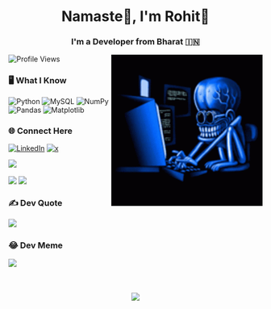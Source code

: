<!-- Your Name -->
<h1 align="center">Namaste🙏, I'm Rohit👋</h1>
<!-- Introduction -->
<h3 align="center">I'm a Developer from Bharat 🇮🇳</h3>
<!-- gif -->
<img align="right" alt="Coding" width="300" src="./tenor.gif">

<!-- Visitor count -->
![Profile Views](https://komarev.com/ghpvc/?username=kusrohit&style=for-the-badge&color=3670A0)</br>
<!-- Skills -->
### 🖥️ What I Know
![Python](https://img.shields.io/badge/python-3670A0?style=for-the-badge&logo=python&logoColor=ffdd54) 
![MySQL](https://img.shields.io/badge/mysql-%2300000f.svg?style=for-the-badge&logo=mysql&logoColor=white) 
![NumPy](https://img.shields.io/badge/numpy-%23013243.svg?style=for-the-badge&logo=numpy&logoColor=white) 
![Pandas](https://img.shields.io/badge/pandas-%23150458.svg?style=for-the-badge&logo=pandas&logoColor=white) 
![Matplotlib](https://img.shields.io/badge/Matplotlib-%23ffffff.svg?style=for-the-badge&logo=Matplotlib&logoColor=black)</br>
<!-- Socials -->
### 🌐 Connect Here
[![LinkedIn](https://img.shields.io/badge/LinkedIn-%230077B5.svg?logo=linkedin&logoColor=black)](https://linkedin.com/in/kushrohit) 
[![x](https://img.shields.io/badge/X-black.svg?logo=twitter&logoColor=white)](https://x.com/kushtwts)</br>
<!-- Top Skill -->
![](https://github-readme-stats.vercel.app/api/top-langs/?username=kusrohit&theme=radical&hide_border=false&include_all_commits=true&count_private=true&layout=compact)
<!-- GitHub Stats -->
![](https://github-readme-stats.vercel.app/api?username=kusrohit&theme=radical&hide_border=false&include_all_commits=true&count_private=false)
![](https://github-readme-streak-stats.herokuapp.com/?user=kusrohit&theme=radical&hide_border=false)<br/>

### ✍️ Dev Quote
![](https://quotes-github-readme.vercel.app/api?type=horizontal&theme=radical&hide_border=false)

### 😂 Dev Meme
<img src='https://randommeme-five.vercel.app/' style="height: 400px;"/>
</br>
</br>
</br>
<!-- Footer -->
<p align="center">
  <img src="https://img.shields.io/badge/Made%20by-Rohit-blue?style=for-the-badge">
</p>

